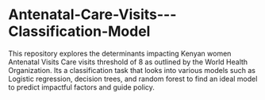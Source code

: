 # Antenatal-Care-Visits---Classification-Model
This repository explores the determinants impacting Kenyan women Antenatal Visits Care visits threshold of 8 as outlined by the World Health Organization. Its a classification task that looks into various models such as Logistic regression, decision trees, and random forest to find an ideal model to predict impactful factors and guide policy.
